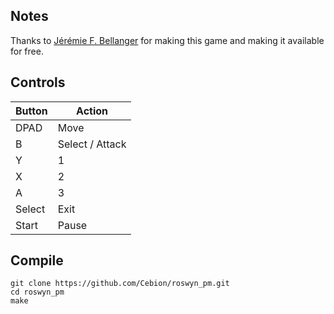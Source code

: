 ## Notes
Thanks to [Jérémie F. Bellanger](https://github.com/Cebion/roswyn_pm) for making this game and making it available for free.

## Controls

| Button | Action |
|--|--| 
|DPAD| Move|
|B | Select / Attack|
|Y| 1|
|X| 2|
|A| 3|
|Select| Exit|
|Start| Pause|


## Compile

```shell
git clone https://github.com/Cebion/roswyn_pm.git
cd roswyn_pm
make
```